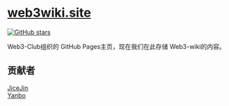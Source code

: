 # [web3wiki.site](https://web3wiki.site/)
[![GitHub stars](https://img.shields.io/github/stars/Web3-Club/Web3wiki-Website.svg?style=social&label=Stars)](https://github.com/Web3-Club/Web3wiki-Website)

Web3-Club组织的 GitHub Pages主页，现在我们在此存储 Web3-wiki的内容。

## 贡献者
[JiceJin](https://github.com/JiceJin)<br>
[Yanbo](https://github.com/yanboishere)
